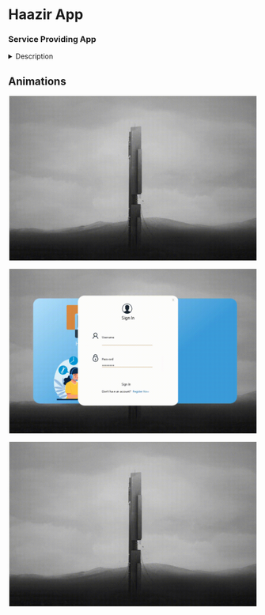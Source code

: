 
# Haazir App

### Service Providing App



<details>
    <summary>Description</summary>
    <p>Epcot is a theme park at Walt Disney World Resort featuring exciting attractions, international pavilions, award-winning fireworks and seasonal special events.</p>
</details>

## Animations

<p align="center"><img src="markdownData/animation/intro.gif" width="500" alt="intro"/></p> <!--Intro animation-->

<p align="center"><img src="markdownData/animation/signup-register.gif" width="500" alt="Kitten"/></p><!--signup/register animation-->

<p align="center"><img src="markdownData/animation/intro.gif" width="500" alt="Kitten"/></p> <!--menu slider animation-->

